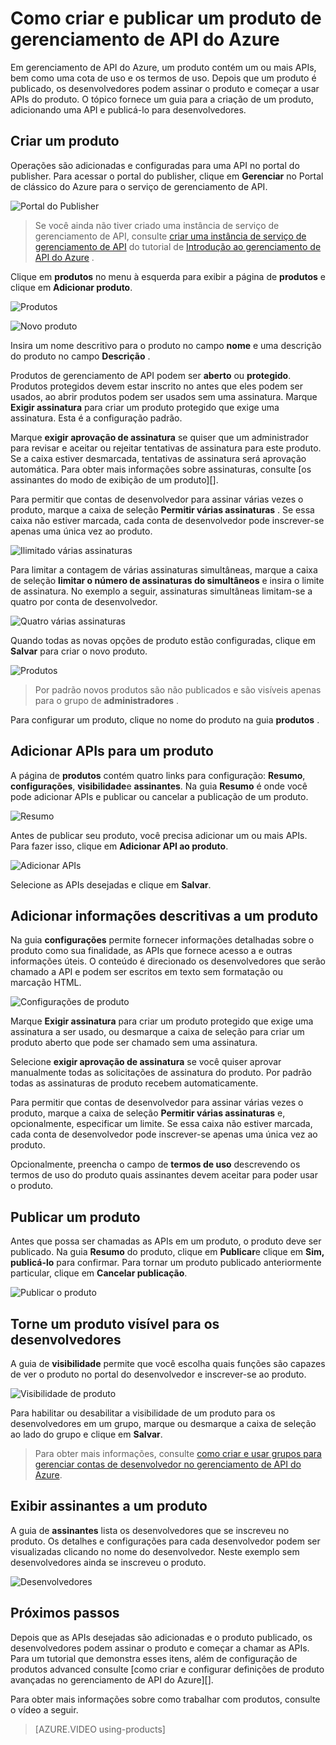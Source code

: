 <properties 
    pageTitle="Como criar e publicar um produto de gerenciamento de API do Azure" 
    description="Aprenda a criar e publicar produtos de gerenciamento de API do Azure." 
    services="api-management" 
    documentationCenter="" 
    authors="steved0x" 
    manager="erikre" 
    editor=""/>

<tags 
    ms.service="api-management" 
    ms.workload="mobile" 
    ms.tgt_pltfrm="na" 
    ms.devlang="na" 
    ms.topic="article" 
    ms.date="10/25/2016" 
    ms.author="sdanie"/>

# <a name="how-to-create-and-publish-a-product-in-azure-api-management"></a>Como criar e publicar um produto de gerenciamento de API do Azure

Em gerenciamento de API do Azure, um produto contém um ou mais APIs, bem como uma cota de uso e os termos de uso. Depois que um produto é publicado, os desenvolvedores podem assinar o produto e começar a usar APIs do produto. O tópico fornece um guia para a criação de um produto, adicionando uma API e publicá-lo para desenvolvedores.

## <a name="create-product"> </a>Criar um produto

Operações são adicionadas e configuradas para uma API no portal do publisher. Para acessar o portal do publisher, clique em **Gerenciar** no Portal de clássico do Azure para o serviço de gerenciamento de API.

![Portal do Publisher][api-management-management-console]

>Se você ainda não tiver criado uma instância de serviço de gerenciamento de API, consulte [criar uma instância de serviço de gerenciamento de API][] do tutorial de [Introdução ao gerenciamento de API do Azure][] .

Clique em **produtos** no menu à esquerda para exibir a página de **produtos** e clique em **Adicionar produto**.

![Produtos][api-management-products]

![Novo produto][api-management-add-new-product]

Insira um nome descritivo para o produto no campo **nome** e uma descrição do produto no campo **Descrição** .

Produtos de gerenciamento de API podem ser **aberto** ou **protegido**. Produtos protegidos devem estar inscrito no antes que eles podem ser usados, ao abrir produtos podem ser usados sem uma assinatura. Marque **Exigir assinatura** para criar um produto protegido que exige uma assinatura. Esta é a configuração padrão.

Marque **exigir aprovação de assinatura** se quiser que um administrador para revisar e aceitar ou rejeitar tentativas de assinatura para este produto. Se a caixa estiver desmarcada, tentativas de assinatura será aprovação automática. Para obter mais informações sobre assinaturas, consulte [os assinantes do modo de exibição de um produto][].

Para permitir que contas de desenvolvedor para assinar várias vezes o produto, marque a caixa de seleção **Permitir várias assinaturas** . Se essa caixa não estiver marcada, cada conta de desenvolvedor pode inscrever-se apenas uma única vez ao produto.

![Ilimitado várias assinaturas][api-management-unlimited-multiple-subscriptions]

Para limitar a contagem de várias assinaturas simultâneas, marque a caixa de seleção **limitar o número de assinaturas do simultâneos** e insira o limite de assinatura. No exemplo a seguir, assinaturas simultâneas limitam-se a quatro por conta de desenvolvedor.

![Quatro várias assinaturas][api-management-four-multiple-subscriptions]

Quando todas as novas opções de produto estão configuradas, clique em **Salvar** para criar o novo produto.

![Produtos][api-management-products-page]

>Por padrão novos produtos são não publicados e são visíveis apenas para o grupo de **administradores** .

Para configurar um produto, clique no nome do produto na guia **produtos** .

## <a name="add-apis"> </a>Adicionar APIs para um produto

A página de **produtos** contém quatro links para configuração: **Resumo**, **configurações**, **visibilidade**e **assinantes**. Na guia **Resumo** é onde você pode adicionar APIs e publicar ou cancelar a publicação de um produto.

![Resumo][api-management-new-product-summary]

Antes de publicar seu produto, você precisa adicionar um ou mais APIs. Para fazer isso, clique em **Adicionar API ao produto**.

![Adicionar APIs][api-management-add-apis-to-product]

Selecione as APIs desejadas e clique em **Salvar**.

## <a name="add-description"> </a>Adicionar informações descritivas a um produto

Na guia **configurações** permite fornecer informações detalhadas sobre o produto como sua finalidade, as APIs que fornece acesso a e outras informações úteis. O conteúdo é direcionado os desenvolvedores que serão chamado a API e podem ser escritos em texto sem formatação ou marcação HTML.

![Configurações de produto][api-management-product-settings]

Marque **Exigir assinatura** para criar um produto protegido que exige uma assinatura a ser usado, ou desmarque a caixa de seleção para criar um produto aberto que pode ser chamado sem uma assinatura.

Selecione **exigir aprovação de assinatura** se você quiser aprovar manualmente todas as solicitações de assinatura do produto. Por padrão todas as assinaturas de produto recebem automaticamente.

Para permitir que contas de desenvolvedor para assinar várias vezes o produto, marque a caixa de seleção **Permitir várias assinaturas** e, opcionalmente, especificar um limite. Se essa caixa não estiver marcada, cada conta de desenvolvedor pode inscrever-se apenas uma única vez ao produto.

Opcionalmente, preencha o campo de **termos de uso** descrevendo os termos de uso do produto quais assinantes devem aceitar para poder usar o produto.

## <a name="publish-product"> </a>Publicar um produto

Antes que possa ser chamadas as APIs em um produto, o produto deve ser publicado. Na guia **Resumo** do produto, clique em **Publicar**e clique em **Sim, publicá-lo** para confirmar. Para tornar um produto publicado anteriormente particular, clique em **Cancelar publicação**.

![Publicar o produto][api-management-publish-product]

## <a name="make-visible"> </a>Torne um produto visível para os desenvolvedores

A guia de **visibilidade** permite que você escolha quais funções são capazes de ver o produto no portal do desenvolvedor e inscrever-se ao produto.

![Visibilidade de produto][api-management-product-visiblity]

Para habilitar ou desabilitar a visibilidade de um produto para os desenvolvedores em um grupo, marque ou desmarque a caixa de seleção ao lado do grupo e clique em **Salvar**.

>Para obter mais informações, consulte [como criar e usar grupos para gerenciar contas de desenvolvedor no gerenciamento de API do Azure][].

## <a name="view-subscribers"> </a>Exibir assinantes a um produto

A guia de **assinantes** lista os desenvolvedores que se inscreveu no produto. Os detalhes e configurações para cada desenvolvedor podem ser visualizadas clicando no nome do desenvolvedor. Neste exemplo sem desenvolvedores ainda se inscreveu o produto.

![Desenvolvedores][api-management-developer-list]

## <a name="next-steps"> </a>Próximos passos

Depois que as APIs desejadas são adicionadas e o produto publicado, os desenvolvedores podem assinar o produto e começar a chamar as APIs. Para um tutorial que demonstra esses itens, além de configuração de produtos advanced consulte [como criar e configurar definições de produto avançadas no gerenciamento de API do Azure][].

Para obter mais informações sobre como trabalhar com produtos, consulte o vídeo a seguir.

> [AZURE.VIDEO using-products]

[Create a product]: #create-product
[Add APIs to a product]: #add-apis
[Add descriptive information to a product]: #add-description
[Publish a product]: #publish-product
[Make a product visible to developers]: #make-visible
[Assinantes do modo de exibição de um produto]: #view-subscribers
[Next steps]: #next-steps

[api-management-management-console]: ./media/api-management-howto-add-products/api-management-management-console.png
[api-management-add-product]: ./media/api-management-howto-add-products/api-management-add-product.png
[api-management-add-new-product]: ./media/api-management-howto-add-products/api-management-add-new-product.png
[api-management-unlimited-multiple-subscriptions]: ./media/api-management-howto-add-products/api-management-unlimited-multiple-subscriptions.png
[api-management-four-multiple-subscriptions]: ./media/api-management-howto-add-products/api-management-four-multiple-subscriptions.png
[api-management-products-page]: ./media/api-management-howto-add-products/api-management-products-page.png
[api-management-new-product-summary]: ./media/api-management-howto-add-products/api-management-new-product-summary.png
[api-management-add-apis-to-product]: ./media/api-management-howto-add-products/api-management-add-apis-to-product.png
[api-management-product-settings]: ./media/api-management-howto-add-products/api-management-product-settings.png
[api-management-publish-product]: ./media/api-management-howto-add-products/api-management-publish-product.png
[api-management-product-visiblity]: ./media/api-management-howto-add-products/api-management-product-visibility.png
[api-management-developer-list]: ./media/api-management-howto-add-products/api-management-developer-list.png



[api-management-products]: ./media/api-management-howto-add-products/api-management-products.png
[api-management-]: ./media/api-management-howto-add-products/
[api-management-]: ./media/api-management-howto-add-products/


[How to add operations to an API]: api-management-howto-add-operations.md
[How to create and publish a product]: api-management-howto-add-products.md
[Introdução ao gerenciamento de API do Azure]: api-management-get-started.md
[Criar uma instância de serviço de gerenciamento de API]: api-management-get-started.md#create-service-instance
[Next steps]: #next-steps
[Como criar e usar grupos para gerenciar contas de desenvolvedor no gerenciamento de API do Azure]: api-management-howto-create-groups.md
[Como criar e configurar configurações avançadas de produto no gerenciamento de API do Azure]: api-management-howto-product-with-rules.md 
